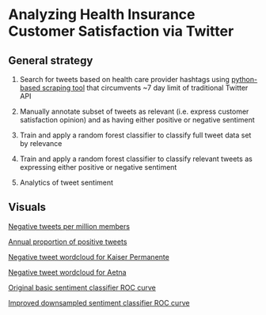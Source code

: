 # Analyzing Health Insurance Customer Satisfaction via Twitter

## General strategy
1) Search for tweets based on health care provider hashtags using [python-based scraping tool](https://github.com/Jefferson-Henrique/GetOldTweets-python) that circumvents ~7 day limit of traditional Twitter API

2) Manually annotate subset of tweets as relevant (i.e. express customer satisfaction opinion) and as having either positive or negative sentiment

3) Train and apply a random forest classifier to classify full tweet data set by relevance

4) Train and apply a random forest classifier to classify relevant tweets as expressing either positive or negative sentiment

5) Analytics of tweet sentiment

## Visuals

[Negative tweets per million members](https://fathomless-plains-81085.herokuapp.com/?ticker=2012&)

[Annual proportion of positive tweets](https://radiant-temple-57731.herokuapp.com/)

[Negative tweet wordcloud for Kaiser Permanente](https://github.com/BenSolomon/HealthInsuranceTweets/blob/master/Kaiser%20negative%20word%20cloud.jpeg)

[Negative tweet wordcloud for Aetna](https://github.com/BenSolomon/HealthInsuranceTweets/blob/master/Aetna%20negative%20cloud.jpeg)

[Original basic sentiment classifier ROC curve](https://github.com/BenSolomon/HealthInsuranceTweets/blob/master/Original%20sentiment%20classifier%20ROC.jpeg)

[Improved downsampled sentiment classifier ROC curve](https://github.com/BenSolomon/HealthInsuranceTweets/blob/master/Downsampled%20sentiment%20classifier%20ROC.jpeg)
